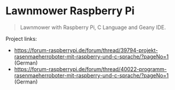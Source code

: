 # Lawnmower Raspberry Pi
> Lawnmower with Raspberry Pi, C Language and Geany IDE.

Project links:
- https://forum-raspberrypi.de/forum/thread/39794-projekt-rasenmaeherroboter-mit-raspberry-und-c-sprache/?pageNo=1 (German)
- https://forum-raspberrypi.de/forum/thread/40022-programm-rasenmaeherroboter-mit-raspberry-und-c-sprache/?pageNo=1 (German)
